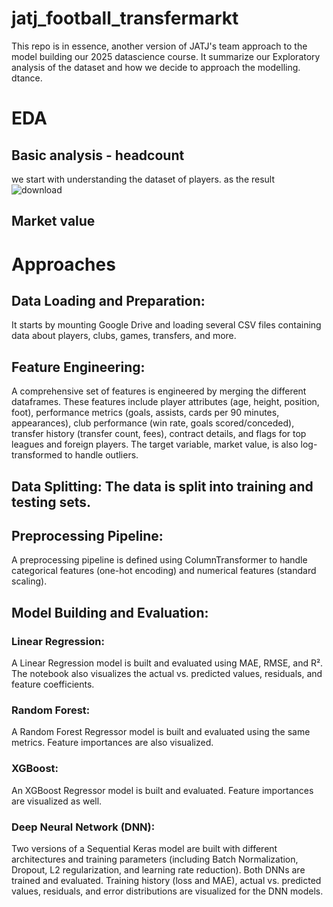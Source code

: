 # jatj_football_transfermarkt

This repo is in essence, another version of JATJ's team approach to the model building our 2025 datascience course.  It summarize our Exploratory analysis of the dataset and how we decide to approach the modelling.  dtance.

# EDA

## Basic analysis - headcount
we start with understanding the dataset of players. as the result 
![download](https://github.com/user-attachments/assets/b433467f-a863-4c87-8e7c-2bead0edcfdd)

## Market value


# Approaches
## Data Loading and Preparation: 
It starts by mounting Google Drive and loading several CSV files containing data about players, clubs, games, transfers, and more.

## Feature Engineering:

A comprehensive set of features is engineered by merging the different dataframes. These features include player attributes (age, height, position, foot), performance metrics (goals, assists, cards per 90 minutes, appearances), club performance (win rate, goals scored/conceded), transfer history (transfer count, fees), contract details, and flags for top leagues and foreign players. The target variable, market value, is also log-transformed to handle outliers.

## Data Splitting: The data is split into training and testing sets. 

## Preprocessing Pipeline: 

A preprocessing pipeline is defined using ColumnTransformer to handle categorical features (one-hot encoding) and numerical features (standard scaling).


## Model Building and Evaluation:
### Linear Regression: 
A Linear Regression model is built and evaluated using MAE, RMSE, and R². The notebook also visualizes the actual vs. predicted values, residuals, and feature coefficients.

### Random Forest: 
A Random Forest Regressor model is built and evaluated using the same metrics. Feature importances are also visualized.

### XGBoost: 
An XGBoost Regressor model is built and evaluated. Feature importances are visualized as well.

### Deep Neural Network (DNN): 
Two versions of a Sequential Keras model are built with different architectures and training parameters (including Batch Normalization, Dropout, 
L2 regularization, and learning rate reduction). Both DNNs are trained and evaluated. Training history (loss and MAE), actual vs. predicted values, residuals, and error distributions are visualized for the DNN models.
